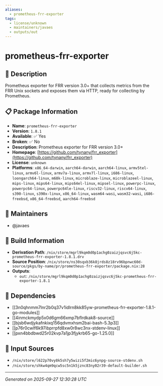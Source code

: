 ```yaml
---
aliases:
  - prometheus-frr-exporter
tags:
  - license/unknown
  - maintainers/javaes
  - outputs/out
---
```


# prometheus-frr-exporter

## 📝 Description

Prometheus exporter for FRR version 3.0+ that collects metrics from the
FRR Unix sockets and exposes them via HTTP, ready for collecting by
Prometheus.


## 📋 Package Information

- **Name**: `prometheus-frr-exporter`
- **Version**: `1.8.1`
- **Available**: ✅ Yes
- **Broken**: ✅ No
- **Description**: Prometheus exporter for FRR version 3.0+
- **Homepage**: [https://github.com/tynany/frr_exporter](https://github.com/tynany/frr_exporter)
- **License**: `unknown`
- **Platforms**: `x86_64-darwin`, `aarch64-darwin`, `aarch64-linux`, `armv5tel-linux`, `armv6l-linux`, `armv7a-linux`, `armv7l-linux`, `i686-linux`, `loongarch64-linux`, `m68k-linux`, `microblaze-linux`, `microblazeel-linux`, `mips-linux`, `mips64-linux`, `mips64el-linux`, `mipsel-linux`, `powerpc-linux`, `powerpc64-linux`, `powerpc64le-linux`, `riscv32-linux`, `riscv64-linux`, `s390-linux`, `s390x-linux`, `x86_64-linux`, `wasm64-wasi`, `wasm32-wasi`, `i686-freebsd`, `x86_64-freebsd`, `aarch64-freebsd`
## 👥 Maintainers

- @javaes


## 🔧 Build Information

- **Derivation Path**: `/nix/store/mgrl9kqm0d0p1achg0zaizjqsvc6j5kc-prometheus-frr-exporter-1.8.1.drv`
- **Source Position**: `/nix/store/ns30sqxb36k8jrds8z18rv96bpnwc60d-source/pkgs/by-name/pr/prometheus-frr-exporter/package.nix:28`
- **Outputs**:
  - `out`:  `/nix/store/mgrl9kqm0d0p1achg0zaizjqsvc6j5kc-prometheus-frr-exporter-1.8.1`

## 🔗 Dependencies

- [[3n0qhnmm7lnr2b0q37v1idlrn8kk85yw-prometheus-frr-exporter-1.8.1-go-modules]]
- [[4inmckmydp5x0d6gm66xmp7bflrdkak8-source]]
- [[bjsb6wdjykafnkixq156qdvmxhsm2bai-bash-5.3p3]]
- [[p76r0cwlf6k97ibprrpfd8xw0r8wc3nx-stdenv-linux]]
- [[pxn4bbdbwd25r02kvp7a1jp3fjykrb65-go-1.25.0]]

## 📁 Input Sources

- `/nix/store/l622p70vy8k5sh7y5wizi5f2mic6ynpg-source-stdenv.sh`
- `/nix/store/shkw4qm9qcw5sc5n1k5jznc83ny02r39-default-builder.sh`

---
*Generated on 2025-09-27 12:30:28 UTC*
